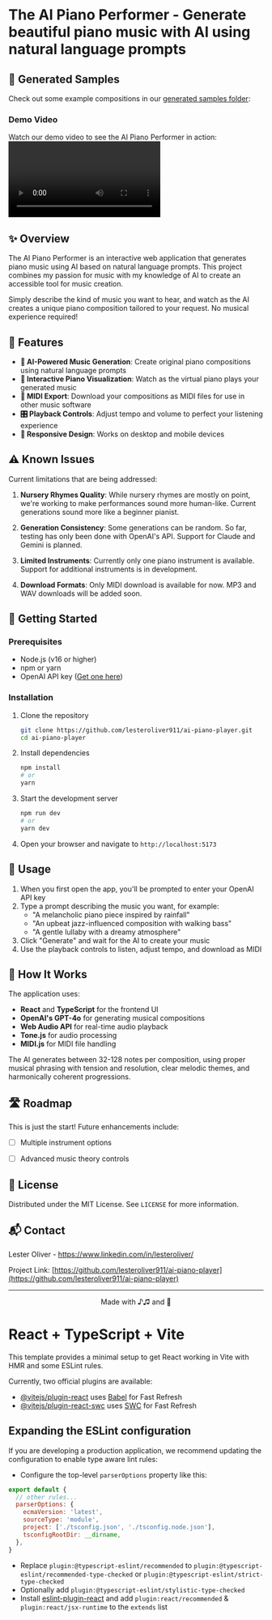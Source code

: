 # The AI Piano Performer - Generate beautiful piano music with AI using natural language prompts

## 🎵 Generated Samples

Check out some example compositions in our [generated samples folder](generated_samples/):

### Demo Video
Watch our demo video to see the AI Piano Performer in action:
![Demo Video](demo_video/ai_piano.mp4)

## ✨ Overview

The AI Piano Performer is an interactive web application that generates piano music using AI based on natural language prompts. This project combines my passion for music with my knowledge of AI to create an accessible tool for music creation.

Simply describe the kind of music you want to hear, and watch as the AI creates a unique piano composition tailored to your request. No musical experience required!


## 🎹 Features

- **🤖 AI-Powered Music Generation**: Create original piano compositions using natural language prompts
- **🎵 Interactive Piano Visualization**: Watch as the virtual piano plays your generated music
- **💾 MIDI Export**: Download your compositions as MIDI files for use in other music software
- **🎛️ Playback Controls**: Adjust tempo and volume to perfect your listening experience
- **🎨 Responsive Design**: Works on desktop and mobile devices

## ⚠️ Known Issues

Current limitations that are being addressed:

1. **Nursery Rhymes Quality**: While nursery rhymes are mostly on point, we're working to make performances sound more human-like. Current generations sound more like a beginner pianist.

2. **Generation Consistency**: Some generations can be random. So far, testing has only been done with OpenAI's API. Support for Claude and Gemini is planned.

3. **Limited Instruments**: Currently only one piano instrument is available. Support for additional instruments is in development.

4. **Download Formats**: Only MIDI download is available for now. MP3 and WAV downloads will be added soon.


## 🚀 Getting Started

### Prerequisites

- Node.js (v16 or higher)
- npm or yarn
- OpenAI API key ([Get one here](https://platform.openai.com/signup))

### Installation

1. Clone the repository
   ```bash
   git clone https://github.com/lesteroliver911/ai-piano-player.git
   cd ai-piano-player
   ```

2. Install dependencies
   ```bash
   npm install
   # or
   yarn
   ```

3. Start the development server
   ```bash
   npm run dev
   # or
   yarn dev
   ```

4. Open your browser and navigate to `http://localhost:5173`

## 📝 Usage

1. When you first open the app, you'll be prompted to enter your OpenAI API key
2. Type a prompt describing the music you want, for example:
   - "A melancholic piano piece inspired by rainfall"
   - "An upbeat jazz-influenced composition with walking bass"
   - "A gentle lullaby with a dreamy atmosphere"
3. Click "Generate" and wait for the AI to create your music
4. Use the playback controls to listen, adjust tempo, and download as MIDI

## 🔧 How It Works

The application uses:

- **React** and **TypeScript** for the frontend UI
- **OpenAI's GPT-4o** for generating musical compositions
- **Web Audio API** for real-time audio playback
- **Tone.js** for audio processing
- **MIDI.js** for MIDI file handling

The AI generates between 32-128 notes per composition, using proper musical phrasing with tension and resolution, clear melodic themes, and harmonically coherent progressions.


## 🛣️ Roadmap

This is just the start! Future enhancements include:

- [ ] Multiple instrument options
- [ ] Advanced music theory controls


## 📄 License

Distributed under the MIT License. See `LICENSE` for more information.

## 📬 Contact

Lester Oliver - https://www.linkedin.com/in/lesteroliver/

Project Link: [https://github.com/lesteroliver911/ai-piano-player](https://github.com/lesteroliver911/ai-piano-player)

---

<div align="center">
  Made with ♪♫ and 🤖
</div>

# React + TypeScript + Vite

This template provides a minimal setup to get React working in Vite with HMR and some ESLint rules.

Currently, two official plugins are available:

- [@vitejs/plugin-react](https://github.com/vitejs/vite-plugin-react/blob/main/packages/plugin-react/README.md) uses [Babel](https://babeljs.io/) for Fast Refresh
- [@vitejs/plugin-react-swc](https://github.com/vitejs/vite-plugin-react-swc) uses [SWC](https://swc.rs/) for Fast Refresh

## Expanding the ESLint configuration

If you are developing a production application, we recommend updating the configuration to enable type aware lint rules:

- Configure the top-level `parserOptions` property like this:

```js
export default {
  // other rules...
  parserOptions: {
    ecmaVersion: 'latest',
    sourceType: 'module',
    project: ['./tsconfig.json', './tsconfig.node.json'],
    tsconfigRootDir: __dirname,
  },
}
```

- Replace `plugin:@typescript-eslint/recommended` to `plugin:@typescript-eslint/recommended-type-checked` or `plugin:@typescript-eslint/strict-type-checked`
- Optionally add `plugin:@typescript-eslint/stylistic-type-checked`
- Install [eslint-plugin-react](https://github.com/jsx-eslint/eslint-plugin-react) and add `plugin:react/recommended` & `plugin:react/jsx-runtime` to the `extends` list
